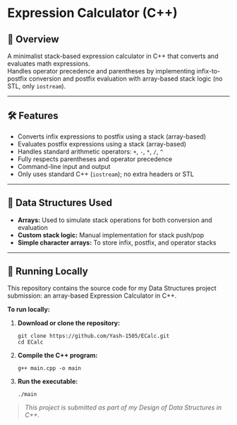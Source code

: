 # Expression Calculator (C++)

## 📌 Overview

A minimalist stack-based expression calculator in C++ that converts and evaluates math expressions.  
Handles operator precedence and parentheses by implementing infix-to-postfix conversion and postfix evaluation with array-based stack logic (no STL, only `iostream`).

---

## 🛠 Features

- Converts infix expressions to postfix using a stack (array-based)
- Evaluates postfix expressions using a stack (array-based)
- Handles standard arithmetic operators: `+`, `-`, `*`, `/`, `^`
- Fully respects parentheses and operator precedence
- Command-line input and output
- Only uses standard C++ (`iostream`); no extra headers or STL

---

## 📂 Data Structures Used

- **Arrays:** Used to simulate stack operations for both conversion and evaluation
- **Custom stack logic:** Manual implementation for stack push/pop
- **Simple character arrays:** To store infix, postfix, and operator stacks

---

## 🚀 Running Locally

This repository contains the source code for my Data Structures project submission: an array-based Expression Calculator in C++.

**To run locally:**

1. **Download or clone the repository:**
    ```
    git clone https://github.com/Yash-1505/ECalc.git
    cd ECalc
    ```

2. **Compile the C++ program:**
    ```
    g++ main.cpp -o main
    ```

3. **Run the executable:**
    ```
    ./main
    ```

> _This project is submitted as part of my Design of Data Structures in C++._


